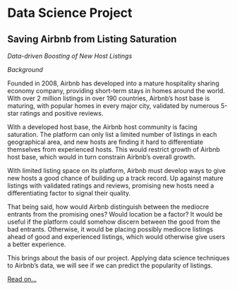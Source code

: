 # Data Science Project

## Saving Airbnb from Listing Saturation
_Data-driven Boosting of New Host Listings_

*Background*

Founded in 2008, Airbnb has developed into a mature hospitality sharing economy company, providing short-term stays in homes around the world. With over 2 million listings in over 190 countries, Airbnb’s host base is maturing, with popular homes in every major city, validated by numerous 5-star ratings and positive reviews.

With a developed host base, the Airbnb host community is facing saturation. The platform can only list a limited number of listings in each geographical area, and new hosts are finding it hard to differentiate themselves from experienced hosts. This would restrict growth of Airbnb host base, which would in turn constrain Airbnb’s overall growth.

With limited listing space on its platform, Airbnb must develop ways to give new hosts a good chance of building up a track record. Up against mature listings with validated ratings and reviews, promising new hosts need a differentiating factor to signal their quality.

That being said, how would Airbnb distinguish between the mediocre entrants from the promising ones? Would location be a factor? It would be useful if the platform could somehow discern between the good from the bad entrants. Otherwise, it would be placing possibly mediocre listings ahead of good and experienced listings, which would otherwise give users a better experience.

This brings about the basis of our project. Applying data science techniques to Airbnb’s data, we will see if we can predict the popularity of listings.

[Read on...](http://tonyktan.com/public/homepage/dat-airbnb.html)